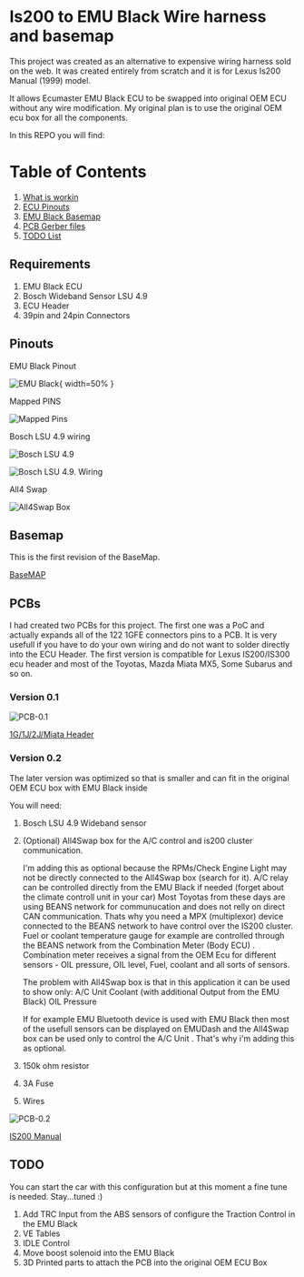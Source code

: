
# Is200 to EMU Black Wire harness and basemap

This project was created as an alternative to expensive wiring harness sold on the web.
It was created entirely from scratch and it is for Lexus Is200 Manual (1999) model. 

It allows Ecumaster EMU Black ECU to be swapped into original OEM ECU without any wire modification. My original plan is to use the original OEM ecu box for all the components.

In this REPO you will find:

# Table of Contents
1. [What is workin](#Requirements)
3. [ECU Pinouts](#Pinouts)
4. [EMU Black Basemap](#Basemap)
5. [PCB Gerber files](#PCBs)
6. [TODO List](#TODO)




## Requirements
1. EMU Black ECU
2. Bosch Wideband Sensor LSU 4.9 
3. ECU Header
4. 39pin and 24pin Connectors


## Pinouts

EMU Black Pinout

![EMU Black](./img/black-emu.jpg ){ width=50% }

Mapped PINS

![Mapped Pins](./img/pinouts.jpg)

Bosch LSU 4.9 wiring

![Bosch LSU 4.9](./img/emu-bosch-lsu-4.9.jpg)

![Bosch LSU 4.9. Wiring](./img/emu-bosch-lsu-4.9-wiring.jpg)

All4 Swap 

![All4Swap Box](./img/all4swap.jpg)
## Basemap

This is the first revision of the BaseMap.

[BaseMAP](./lib/is200-manual-0.1.emub)

## PCBs
I had created two PCBs for this project. 
The first one was a PoC and actually expands all of the 122 1GFE connectors pins to a PCB. It is very usefull if you have to do your own wiring and do not want to solder directly into the ECU Header.
The first version is compatible for Lexus IS200/IS300 ecu header and most of the Toyotas, Mazda Miata MX5, Some Subarus and so on.

### Version 0.1 

![PCB-0.1](./img/pcb-v0.1.SVG)

[1G/1J/2J/Miata Header](./PCB/JZ-header%20-%20CADCAM.ZIP)

### Version 0.2
The later version was optimized so that is smaller and can fit in the original OEM ECU box with EMU Black inside

You will need: 

1. Bosch LSU 4.9 Wideband sensor
2. (Optional) All4Swap box for the A/C control and is200 cluster communication.

    I'm adding this as optional because the RPMs/Check Engine Light may not be directly connected to the All4Swap box (search for it). A/C relay can be controlled directly from the EMU Black if needed (forget about the climate controll unit in your car)
    Most Toyotas from these days are using BEANS network for communucation and does not relly on direct CAN communication. Thats why you need a MPX (multiplexor) device connected to the BEANS network to have control over the IS200 cluster. Fuel or coolant temperature gauge for example are controlled through the BEANS network from the Combination Meter (Body ECU) . Combination meter receives a signal from the OEM Ecu for different sensors - OIL pressure, OIL level, Fuel, coolant and all sorts of sensors. 

    The problem with All4Swap box is that in this application it can be used to show only: 
    A/C Unit 
    Coolant (with additional Output from the EMU Black)
    OIL Pressure

    If for example EMU Bluetooth device is used with EMU Black then most of the usefull sensors can be displayed on EMUDash and the All4Swap box can be used only to control the A/C Unit . That's why i'm adding this as optional. 
3. 150k ohm resistor
4. 3A Fuse
5. Wires

![PCB-0.2](./img/pcb-v0.2.SVG)

[IS200 Manual](./PCB/IS200%20-%20CADCAM.ZIP)



## TODO
You can start the car with this configuration but at this moment a fine tune is needed. Stay...tuned :) 

1. Add TRC Input from the ABS sensors of configure the Traction Control in the EMU Black
2. VE Tables
3. IDLE Control 
4. Move boost solenoid into the EMU Black 
5. 3D Printed parts to attach the PCB into the original OEM ECU Box


